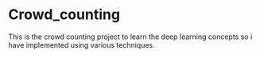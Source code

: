 # Crowd_counting
This is the crowd counting project to learn the deep learning concepts so i have implemented using various techniques.

